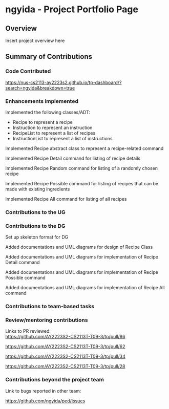 # ngyida - Project Portfolio Page

## Overview
Insert project overview here

## Summary of Contributions

### Code Contributed
https://nus-cs2113-ay2223s2.github.io/tp-dashboard/?search=ngyida&breakdown=true

### Enhancements implemented
Implemented the following classes/ADT:
- Recipe to represent a recipe
- Instruction to represent an instruction
- RecipeList to represent a list of recipes
- InstructionList to represent a list of instructions

Implemented Recipe abstract class to represent a recipe-related command

Implemented Recipe Detail command for listing of recipe details

Implemented Recipe Random command for listing of a randomly chosen recipe

Implemented Recipe Possible command for listing of recipes that can be made with existing ingredients

Implemented Recipe All command for listing of all recipes

### Contributions to the UG

### Contributions to the DG
Set up skeleton format for DG

Added documentations and UML diagrams for design of Recipe Class

Added documentations and UML diagrams for implementation of Recipe Detail command

Added documentations and UML diagrams for implementation of Recipe Possible command

Added documentations and UML diagrams for implementation of Recipe All command

### Contributions to team-based tasks

### Review/mentoring contributions
Links to PR reviewed:  
https://github.com/AY2223S2-CS2113T-T09-3/tp/pull/86

https://github.com/AY2223S2-CS2113T-T09-3/tp/pull/62

https://github.com/AY2223S2-CS2113T-T09-3/tp/pull/34

https://github.com/AY2223S2-CS2113T-T09-3/tp/pull/28


### Contributions beyond the project team
Link to bugs reported in other team:

https://github.com/ngyida/ped/issues
